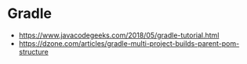 # Gradle

- https://www.javacodegeeks.com/2018/05/gradle-tutorial.html
- https://dzone.com/articles/gradle-multi-project-builds-parent-pom-structure
